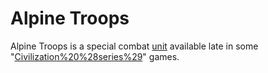 # Alpine Troops

Alpine Troops is a special combat [unit](unit) available late in some "[Civilization%20%28series%29](Civilization)" games.